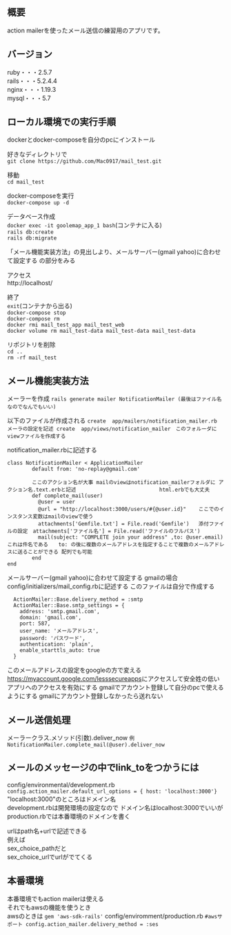 ## 概要
action mailerを使ったメール送信の練習用のアプリです。

## バージョン
ruby・・・2.5.7<br>
rails・・・5.2.4.4<br>
nginx・・・1.19.3<br>
mysql・・・5.7

## ローカル環境での実行手順
dockerとdocker-composeを自分のpcにインストール

好きなディレクトリで<br>
`git clone https://github.com/Mac0917/mail_test.git`

移動<br>
`cd mail_test`

docker-composeを実行<br>
`docker-compose up -d`

データベース作成<br>
`docker exec -it goolemap_app_1 bash`(コンテナに入る)<br>
`rails db:create`<br>
`rails db:migrate`<br>

「メール機能実装方法」の見出しより、メールサーバー(gmail yahoo)に合わせて設定する の部分をみる<br>

アクセス<br>
http://localhost/<br>

終了<br>
`exit`(コンテナから出る)<br>
`docker-compose stop`<br>
`docker-compose rm`<br>
`docker rmi mail_test_app mail_test_web`<br>
`docker volume rm mail_test-data mail_test-data mail_test-data`

リポジトリを削除<br>
`cd ..`<br>
`rm -rf mail_test`

## メール機能実装方法
メーラーを作成
`
rails generate mailer NotificationMailer (最後はファイル名なのでなんでもいい)
`

以下のファイルが作成される
`
create  app/mailers/notification_mailer.rb メーラの設定を記述
create  app/views/notification_mailer　このフォルーダにviewファイルを作成する
`

notification_mailer.rbに記述する
```
class NotificationMailer < ApplicationMailer
        default from: 'no-replay@gmail.com'

        ここのアクション名が大事 mailのviewはnotification_mailerフォルダに アクション名.text.erbと記述                           html.erbでも大丈夫
        def complete_mail(user) 
          @user = user
          @url = "http://localhost:3000/users/#{@user.id}"    ここでのインスタンス変数はmailのviewで使う
          attachments['Gemfile.txt'] = File.read('Gemfile')   添付ファイルの設定　attachments['ファイル名'] = File.read('ファイルのフルパス')
          mail(subject: "COMPLETE join your address" ,to: @user.email)  これは件名である　　to: の後に複数のメールアドレスを指定することで複数のメールアドレスに送ることができる 配列でも可能 
        end
end
```

メールサーバー(gmail yahoo)に合わせて設定する gmailの場合<br>
config/initializers/mail_config.rbに記述する このファイルは自分で作成する
```
  ActionMailer::Base.delivery_method = :smtp
  ActionMailer::Base.smtp_settings = {
    address: 'smtp.gmail.com',
    domain: 'gmail.com',
    port: 587,
    user_name: 'メールアドレス',
    password: 'パスワード',
    authentication: 'plain',
    enable_starttls_auto: true
  }
```

このメールアドレスの設定をgoogleの方で変える
<https://myaccount.google.com/lesssecureapps>にアクセスして安全姓の低いアプリへのアクセスを有効にする
gmailでアカウント登録して自分のpcで使えるようにする gmailにアカウント登録しなかったら送れない



## メール送信処理
メーラークラス.メソッド(引数).deliver_now
``
例 NotificationMailer.complete_mail(@user).deliver_now 
``


## メールのメッセージの中でlink_toをつかうには
 config/environmental/development.rb
  ``
     config.action_mailer.default_url_options = { host: 'localhost:3000'}
  ``
 "localhost:3000"のところはドメイン名
<br>
development.rbは開発環境の設定なので
ドメイン名はlocalhost:3000でいいが
production.rbでは本番環境のドメインを書く

urlはpath名+urlで記述できる<br>
例えば<br>
sex_choice_pathだと<br>
sex_choice_urlでurlがでてくる


## 本番環境 
本番環境でもaction mailerは使える<br>
それでもawsの機能を使うとき<br>
awsのときは
`
gem 'aws-sdk-rails'
`
config/enviromment/production.rb
``
  #awsサポート
  config.action_mailer.delivery_method = :ses
``


